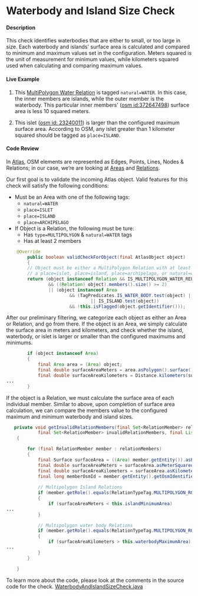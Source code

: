 # Waterbody and Island Size Check

#### Description
This check identifies waterbodies that are either to small, or too large in size. Each waterbody and islands' surface area is calculated and compared to minimum and maximum values set in the configuration. Meters squared is the unit of measurement for minimum values, while kilometers squared used when calculating and comparing maximum values.

#### Live Example
1) This [MultiPolygon Water Relation](https://www.openstreetmap.org/relation/2622285#map=14/59.2859/14.6538) is tagged `natural=WATER`. In this case, the inner members are islands, while the outer member is the waterbody. This particular inner members' ([osm id:372647498](https://www.openstreetmap.org/way/372647498)) surface area is less 10 squared meters.
 
2) This islet ([osm id: 23240011](https://www.openstreetmap.org/way/23240011)) is larger than the configured maximum surface area. According to OSM, any islet greater than 1 kilometer squared should be tagged as `place=ISLAND`.

#### Code Review
In [Atlas](https://github.com/osmlab/atlas), OSM elements are represented as Edges, Points, Lines, 
Nodes & Relations; in our case, we’re are looking at [Areas](https://github.com/osmlab/atlas/blob/dev/src/main/java/org/openstreetmap/atlas/geography/atlas/items/Area.java) and [Relations](https://github.com/osmlab/atlas/blob/dev/src/main/java/org/openstreetmap/atlas/geography/atlas/items/Relation.java).

Our first goal is to validate the incoming Atlas object. Valid features for this check will satisfy
the following conditions:
* Must be an Area with one of the following tags:
    * `natural=WATER`
    * `place=ISLET`
    * `place=ISLAND`
    * `place=ARCHIPELAGO`
* If Object is a Relation, the following must be ture:
    * Has `type=MULTIPOLYGON` & `natural=WATER` tags
    * Has at least 2 members 

```java
    @Override
        public boolean validCheckForObject(final AtlasObject object)
        {
        // Object must be either a MultiPolygon Relation with at least one member, or an Area with
        // a place=islet, place=island, place=archipelago, or natural=water tag
        return (object instanceof Relation && IS_MULTIPOLYGON_WATER_RELATION.test(object)
                && ((Relation) object).members().size() >= 2)
                || (object instanceof Area
                        && (TagPredicates.IS_WATER_BODY.test(object) || IS_ISLET.test(object)
                                || IS_ISLAND.test(object))
                        && !this.isFlagged(object.getIdentifier()));
```

After our preliminary filtering, we categorize each object as either an Area or Relation, and go from there. If the object is an Area, we simply calculate the surface area in meters and kilometers, and check whether the island, waterbody, or islet is larger or smaller than the configured maximums and minimums. 

```java
        if (object instanceof Area)
        {
            final Area area = (Area) object;
            final double surfaceAreaMeters = area.asPolygon().surface().asMeterSquared();
            final double surfaceAreaKilometers = Distance.kilometers(surfaceAreaMeters).asKilometers();
...
        }
```

If the object is a Relation, we must calculate the surface area of each individual member. Similar to above, upon completion of surface area calculation, we can compare the members value to the configured maximum and minimum waterbody and island sizes.

```java
   private void getInvalidRelationMembers(final Set<RelationMember> relationMembers,
            final Set<RelationMember> invalidRelationMembers, final List<String> instructions)
    {

        for (final RelationMember member : relationMembers)
        {
            final Surface surfaceArea = ((Area) member.getEntity()).asPolygon().surface();
            final double surfaceAreaMeters = surfaceArea.asMeterSquared();
            final double surfaceAreaKilometers = surfaceArea.asKilometerSquared();
            final long memberOsmId = member.getEntity().getOsmIdentifier();
            
            // Multipolygon Island Relations
            if (member.getRole().equals(RelationTypeTag.MULTIPOLYGON_ROLE_INNER))
            {
                if (surfaceAreaMeters < this.islandMinimumArea)
...
            }

            // Multipolygon water body Relations
            if (member.getRole().equals(RelationTypeTag.MULTIPOLYGON_ROLE_OUTER))
            {
                if (surfaceAreaKilometers > this.waterbodyMaximumArea)
...
            }
        }

    }
```

To learn more about the code, please look at the comments in the source code for the check.
[WaterbodyAndIslandSizeCheck.java](../../src/main/java/org/openstreetmap/atlas/checks/validation/points/WaterbodyAndIslandSizeCheck.java)